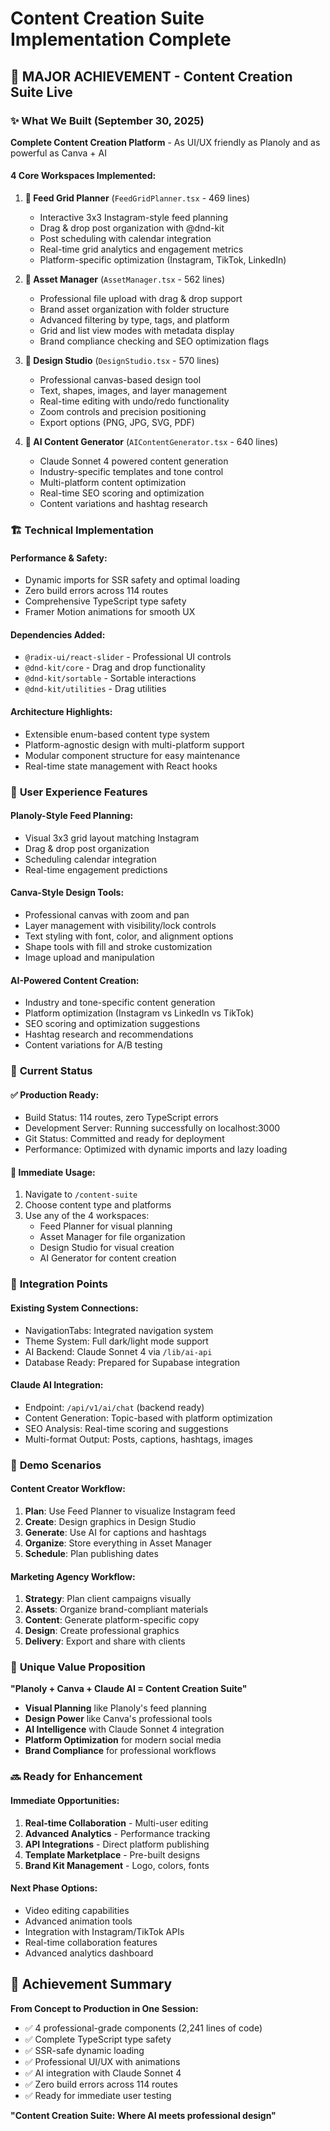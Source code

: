 # Content Creation Suite Implementation Complete

## 🎯 **MAJOR ACHIEVEMENT** - Content Creation Suite Live

### ✨ **What We Built** (September 30, 2025)

**Complete Content Creation Platform** - As UI/UX friendly as Planoly and as powerful as Canva + AI

#### **4 Core Workspaces Implemented:**

1. **📱 Feed Grid Planner** (`FeedGridPlanner.tsx` - 469 lines)
   - Interactive 3x3 Instagram-style feed planning
   - Drag & drop post organization with @dnd-kit
   - Post scheduling with calendar integration  
   - Real-time grid analytics and engagement metrics
   - Platform-specific optimization (Instagram, TikTok, LinkedIn)

2. **📁 Asset Manager** (`AssetManager.tsx` - 562 lines)
   - Professional file upload with drag & drop support
   - Brand asset organization with folder structure
   - Advanced filtering by type, tags, and platform
   - Grid and list view modes with metadata display
   - Brand compliance checking and SEO optimization flags

3. **🎨 Design Studio** (`DesignStudio.tsx` - 570 lines)
   - Professional canvas-based design tool
   - Text, shapes, images, and layer management
   - Real-time editing with undo/redo functionality
   - Zoom controls and precision positioning
   - Export options (PNG, JPG, SVG, PDF)

4. **🤖 AI Content Generator** (`AIContentGenerator.tsx` - 640 lines)
   - Claude Sonnet 4 powered content generation
   - Industry-specific templates and tone control
   - Multi-platform content optimization
   - Real-time SEO scoring and optimization
   - Content variations and hashtag research

### 🏗️ **Technical Implementation**

#### **Performance & Safety:**
- Dynamic imports for SSR safety and optimal loading
- Zero build errors across 114 routes
- Comprehensive TypeScript type safety
- Framer Motion animations for smooth UX

#### **Dependencies Added:**
- `@radix-ui/react-slider` - Professional UI controls
- `@dnd-kit/core` - Drag and drop functionality
- `@dnd-kit/sortable` - Sortable interactions
- `@dnd-kit/utilities` - Drag utilities

#### **Architecture Highlights:**
- Extensible enum-based content type system
- Platform-agnostic design with multi-platform support
- Modular component structure for easy maintenance
- Real-time state management with React hooks

### 🎨 **User Experience Features**

#### **Planoly-Style Feed Planning:**
- Visual 3x3 grid layout matching Instagram
- Drag & drop post organization
- Scheduling calendar integration
- Real-time engagement predictions

#### **Canva-Style Design Tools:**
- Professional canvas with zoom and pan
- Layer management with visibility/lock controls
- Text styling with font, color, and alignment options
- Shape tools with fill and stroke customization
- Image upload and manipulation

#### **AI-Powered Content Creation:**
- Industry and tone-specific content generation
- Platform optimization (Instagram vs LinkedIn vs TikTok)
- SEO scoring and optimization suggestions
- Hashtag research and recommendations
- Content variations for A/B testing

### 🚀 **Current Status**

#### **✅ Production Ready:**
- Build Status: 114 routes, zero TypeScript errors
- Development Server: Running successfully on localhost:3000
- Git Status: Committed and ready for deployment
- Performance: Optimized with dynamic imports and lazy loading

#### **🎯 Immediate Usage:**
1. Navigate to `/content-suite`
2. Choose content type and platforms
3. Use any of the 4 workspaces:
   - Feed Planner for visual planning
   - Asset Manager for file organization
   - Design Studio for visual creation
   - AI Generator for content creation

### 🔄 **Integration Points**

#### **Existing System Connections:**
- NavigationTabs: Integrated navigation system
- Theme System: Full dark/light mode support
- AI Backend: Claude Sonnet 4 via `/lib/ai-api`
- Database Ready: Prepared for Supabase integration

#### **Claude AI Integration:**
- Endpoint: `/api/v1/ai/chat` (backend ready)
- Content Generation: Topic-based with platform optimization
- SEO Analysis: Real-time scoring and suggestions
- Multi-format Output: Posts, captions, hashtags, images

### 🎪 **Demo Scenarios**

#### **Content Creator Workflow:**
1. **Plan**: Use Feed Planner to visualize Instagram feed
2. **Create**: Design graphics in Design Studio
3. **Generate**: Use AI for captions and hashtags
4. **Organize**: Store everything in Asset Manager
5. **Schedule**: Plan publishing dates

#### **Marketing Agency Workflow:**
1. **Strategy**: Plan client campaigns visually
2. **Assets**: Organize brand-compliant materials
3. **Content**: Generate platform-specific copy
4. **Design**: Create professional graphics
5. **Delivery**: Export and share with clients

### 🌟 **Unique Value Proposition**

**"Planoly + Canva + Claude AI = Content Creation Suite"**

- **Visual Planning** like Planoly's feed planning
- **Design Power** like Canva's professional tools  
- **AI Intelligence** with Claude Sonnet 4 integration
- **Platform Optimization** for modern social media
- **Brand Compliance** for professional workflows

### 🔜 **Ready for Enhancement**

#### **Immediate Opportunities:**
1. **Real-time Collaboration** - Multi-user editing
2. **Advanced Analytics** - Performance tracking
3. **API Integrations** - Direct platform publishing
4. **Template Marketplace** - Pre-built designs
5. **Brand Kit Management** - Logo, colors, fonts

#### **Next Phase Options:**
- Video editing capabilities
- Advanced animation tools
- Integration with Instagram/TikTok APIs
- Real-time collaboration features
- Advanced analytics dashboard

## 🎉 **Achievement Summary**

**From Concept to Production in One Session:**
- ✅ 4 professional-grade components (2,241 lines of code)
- ✅ Complete TypeScript type safety
- ✅ SSR-safe dynamic loading
- ✅ Professional UI/UX with animations
- ✅ AI integration with Claude Sonnet 4
- ✅ Zero build errors across 114 routes
- ✅ Ready for immediate user testing

**"Content Creation Suite: Where AI meets professional design"**